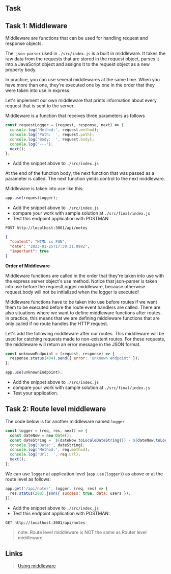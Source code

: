 ## Task

## Task 1: Middleware

Middleware are functions that can be used for handling request and response objects.

The` json-parser` used in `./src/index.js` is a built in middleware. It takes the raw data from the requests that are stored in the request object, parses it into a JavaScript object and assigns it to the request object as a new property body.

In practice, you can use several middlewares at the same time. When you have more than one, they're executed one by one in the order that they were taken into use in express.

Let's implement our own middleware that prints information about every request that is sent to the server.

Middleware is a function that receives three parameters as follows

```js
const requestLogger = (request, response, next) => {
  console.log('Method:', request.method);
  console.log('Path:  ', request.path);
  console.log('Body:  ', request.body);
  console.log('---');
  next();
};
```

- Add the snippet above to `./src/index.js`

At the end of the function body, the next function that was passed as a parameter is called. The next function yields control to the next middleware.

Middleware is taken into use like this:

```js
app.use(requestLogger);
```

- Add the snippet above to `./src/index.js`
- compare your work with sample solution at `./src/final/index.js`
- Test this endpoint application with POSTMAN

```http
POST http://localhost:3001/api/notes
```

```json
{
  "content": "HTML is FUN",
  "date": "2023-01-25T17:30:31.098Z",
  "important": true
}
```

**Order of Middleware**

Middleware functions are called in the order that they're taken into use with the express server object's use method. Notice that json-parser is taken into use before the requestLogger middleware, because otherwise request.body will not be initialized when the logger is executed!

Middleware functions have to be taken into use before routes if we want them to be executed before the route event handlers are called. There are also situations where we want to define middleware functions after routes. In practice, this means that we are defining middleware functions that are only called if no route handles the HTTP request.

Let's add the following middleware after our routes. This middleware will be used for catching requests made to non-existent routes. For these requests, the middleware will return an error message in the JSON format.

```js
const unknownEndpoint = (request, response) => {
  response.status(404).send({ error: 'unknown endpoint' });
};

app.use(unknownEndpoint);
```

- Add the snippet above to `./src/index.js`
- compare your work with sample solution at `./src/final/index.js`
- Test your application.

## Task 2: Route level middleware

The code below is for another middleware named `logger`

```js
const logger = (req, res, next) => {
  const dateNow = new Date();
  const dateString = `${dateNow.toLocaleDateString()} - ${dateNow.toLocaleTimeString()}`;
  console.log('Date:', dateString);
  console.log('Method:', req.method);
  console.log('Url:  ', req.url);
  next();
};
```

We can use `logger` at application level (`app.use(logger)`) as above or at the route level as follows:

```js
app.get('/api/notes', logger, (req, res) => {
  res.status(200).json({ success: true, data: users });
});
```

- Add the snippet above to `./src/index.js`
- Test this endpoint application with POSTMAN:

```http
GET http://localhost:3001/api/notes
```

> note: Route level middleware is NOT the same as Router level middleware

## Links

> [Using middleware](https://expressjs.com/en/guide/using-middleware.html)
